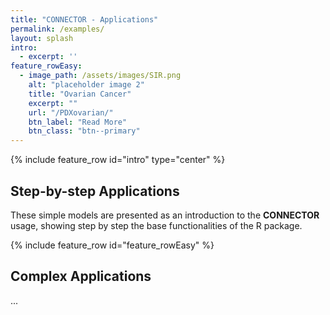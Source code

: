 ```yaml
---
title: "CONNECTOR - Applications"
permalink: /examples/
layout: splash
intro: 
  - excerpt: ''
feature_rowEasy:
  - image_path: /assets/images/SIR.png
    alt: "placeholder image 2"
    title: "Ovarian Cancer"
    excerpt: ""
    url: "/PDXovarian/"
    btn_label: "Read More"
    btn_class: "btn--primary"  
---
```


{% include feature_row id="intro" type="center" %}


##   Step-by-step Applications
These simple models are presented as an introduction to the **CONNECTOR** usage, showing step by step the base functionalities of the R package.

{% include feature_row id="feature_rowEasy" %}

##  Complex Applications
...